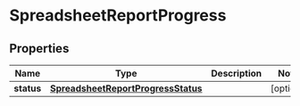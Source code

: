 
# SpreadsheetReportProgress

## Properties
Name | Type | Description | Notes
------------ | ------------- | ------------- | -------------
**status** | [**SpreadsheetReportProgressStatus**](SpreadsheetReportProgressStatus.md) |  |  [optional]



